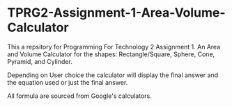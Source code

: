 # TPRG2-Assignment-1-Area-Volume-Calculator

This a repsitory for Programming For Technology 2 Assignment 1. An Area and Volume Calculator for the shapes: Rectangle/Square, Sphere, Cone, Pyramid, and Cylinder.

Depending on User choice the calculator will display the final answer and the equation used or just the final answer.

All formula are sourced from Google's calculators.

